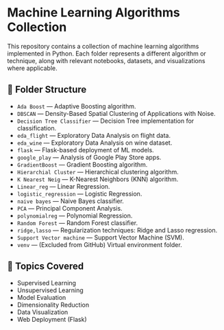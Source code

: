 # Machine Learning Algorithms Collection

This repository contains a collection of machine learning algorithms implemented in Python. Each folder represents a different algorithm or technique, along with relevant notebooks, datasets, and visualizations where applicable.

## 📁 Folder Structure

- `Ada Boost` — Adaptive Boosting algorithm.
- `DBSCAN` — Density-Based Spatial Clustering of Applications with Noise.
- `Decision Tree Classifier` — Decision Tree implementation for classification.
- `eda_flight` — Exploratory Data Analysis on flight data.
- `eda_wine` — Exploratory Data Analysis on wine dataset.
- `flask` — Flask-based deployment of ML models.
- `google_play` — Analysis of Google Play Store apps.
- `GradientBoost` — Gradient Boosting algorithm.
- `Hierarchial Cluster` — Hierarchical clustering algorithm.
- `K Nearest Neig` — K-Nearest Neighbors (KNN) algorithm.
- `Linear_reg` — Linear Regression.
- `logistic_regression` — Logistic Regression.
- `naive bayes` — Naive Bayes classifier.
- `PCA` — Principal Component Analysis.
- `polynomialreg` — Polynomial Regression.
- `Random Forest` — Random Forest classifier.
- `ridge,lasso` — Regularization techniques: Ridge and Lasso regression.
- `Support Vector machine` — Support Vector Machine (SVM).
- `venv` — (Excluded from GitHub) Virtual environment folder.

## 🧠 Topics Covered

- Supervised Learning
- Unsupervised Learning
- Model Evaluation
- Dimensionality Reduction
- Data Visualization
- Web Deployment (Flask)

